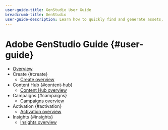 ```yaml
---
user-guide-title: GenStudio User Guide 
breadcrumb-title: GenStudio
user-guide-description: Learn how to quickly find and generate assets, create variations, and optimize experiences based on real-time content performance insights.
---
```


# Adobe GenStudio Guide {#user-guide}

+ [Overview](overview.md)
+ Create {#create}
    + [Create overview](create/overview.md)
+ Content Hub {#content-hub}
    + [Content Hub overview](content/overview.md)
+ Campaigns {#campaigns}
    + [Campaigns overview](campaigns/overview.md)
+ Activation {#activation}
    + [Activation overview](activation/overview.md)
+ Insights {#insights}
    + [Insights overview](insights/overview.md)
